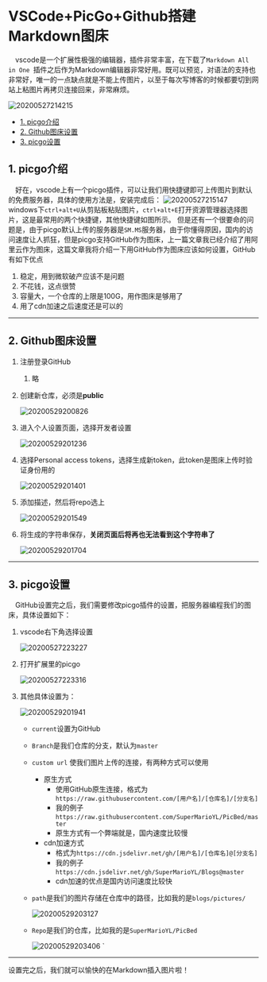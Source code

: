 # VSCode+PicGo+Github搭建Markdown图床

&emsp;vscode是一个扩展性极强的编辑器，插件非常丰富，在下载了`Markdown All in One
`插件之后作为Markdown编辑器非常好用。既可以预览，对语法的支持也非常好，唯一的一点缺点就是不能上传图片，以至于每次写博客的时候都要切到网站上粘图片再拷贝连接回来，非常麻烦。

![20200527214215](https://cdn.jsdelivr.net/gh/SuperMarioYL/ImageHostingService@master/resources/blogs/20200527214215.png)

<!-- TOC -->

- [1. picgo介绍](#1-picgo介绍)
- [2. Github图床设置](#2-github图床设置)
- [3. picgo设置](#3-picgo设置)

<!-- /TOC -->

## 1. picgo介绍
&emsp;好在，vscode上有一个picgo插件，可以让我们用快捷键即可上传图片到默认的免费服务器，具体的使用方法是，安装完成后：
![20200527215147](https://cdn.jsdelivr.net/gh/SuperMarioYL/ImageHostingService@master/resources/blogs/20200527215147.png)
windows下`ctrl+alt+U`从剪贴板粘贴图片，`ctrl+alt+E`打开资源管理器选择图片，这是最常用的两个快捷键，其他快捷键如图所示。
但是还有一个很要命的问题是，由于picgo默认上传的服务器是`SM.MS`服务器，由于你懂得原因，国内的访问速度让人抓狂，但是picgo支持GitHub作为图床，上一篇文章我已经介绍了用阿里云作为图床，这篇文章我将介绍一下用GitHub作为图床应该如何设置，GitHub有如下优点

1. 稳定，用到微软破产应该不是问题
2. 不花钱，这点很赞
3. 容量大，一个仓库的上限是100G，用作图床是够用了
4. 用了cdn加速之后速度还是可以的

--- 


## 2. Github图床设置

1. 注册登录GitHub
   1. 略
2. 创建新仓库，必须是**public**
   
   ![20200529200826](https://cdn.jsdelivr.net/gh/SuperMarioYL/ImageHostingService@master/resources/blogs/20200529200826.png)

3. 进入个人设置页面，选择开发者设置
   
   ![20200529201236](https://cdn.jsdelivr.net/gh/SuperMarioYL/ImageHostingService@master/resources/blogs/20200529201236.png)

4. 选择Personal access tokens，选择生成新token，此token是图床上传时验证身份用的

    ![20200529201401](https://cdn.jsdelivr.net/gh/SuperMarioYL/ImageHostingService@master/resources/blogs/20200529201401.png)

5.  添加描述，然后将repo选上

    ![20200529201549](https://cdn.jsdelivr.net/gh/SuperMarioYL/ImageHostingService@master/resources/blogs/20200529201549.png)

6. 将生成的字符串保存，**关闭页面后将再也无法看到这个字符串了**

    ![20200529201704](https://cdn.jsdelivr.net/gh/SuperMarioYL/ImageHostingService@master/resources/blogs/20200529201704.png)

---

## 3. picgo设置

&emsp;GitHub设置完之后，我们需要修改picgo插件的设置，把服务器编程我们的图床，具体设置如下：

1. vscode右下角选择设置

    ![20200527223227](https://cdn.jsdelivr.net/gh/SuperMarioYL/ImageHostingService@master/resources/blogs/20200527223227.png)

2. 打开扩展里的picgo

    ![20200527223316](https://cdn.jsdelivr.net/gh/SuperMarioYL/ImageHostingService@master/resources/blogs/20200527223316.png)

3. 其他具体设置为：

    ![20200529201941](https://cdn.jsdelivr.net/gh/SuperMarioYL/ImageHostingService@master/resources/blogs/20200529201941.png)

    - `current`设置为GitHub
    - `Branch`是我们仓库的分支，默认为`master`
    - `custom url` 使我们图片上传的连接，有两种方式可以使用
      - 原生方式
        - 使用GitHub原生连接，格式为`https://raw.githubusercontent.com/[用户名]/[仓库名]/[分支名]`
        - 我的例子`https://raw.githubusercontent.com/SuperMarioYL/PicBed/master`
        - 原生方式有一个弊端就是，国内速度比较慢
      - cdn加速方式
        - 格式为`https://cdn.jsdelivr.net/gh/[用户名]/[仓库名]@[分支名]`
        - 我的例子`https://cdn.jsdelivr.net/gh/SuperMarioYL/Blogs@master`
        - cdn加速的优点是国内访问速度比较快
    - `path`是我们的图片存储在仓库中的路径，比如我的是`blogs/pictures/`
  
        ![20200529203127](https://cdn.jsdelivr.net/gh/SuperMarioYL/ImageHostingService@master/resources/blogs/20200529203127.png)
        
    - `Repo`是我们的仓库，比如我的是`SuperMarioYL/PicBed`

        ![20200529203406](https://cdn.jsdelivr.net/gh/SuperMarioYL/ImageHostingService@master/resources/blogs/20200529203406.png)
`

---

设置完之后，我们就可以愉快的在Markdown插入图片啦！
